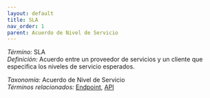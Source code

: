 ```yaml
---
layout: default
title: SLA
nav_order: 1
parent: Acuerdo de Nivel de Servicio
---
```


*Término:* SLA  
*Definición:* Acuerdo entre un proveedor de servicios y un cliente que especifica los niveles de servicio esperados.

*Taxonomía:* Acuerdo de Nivel de Servicio  
*Términos relacionados:* [Endpoint](https://maleniski.github.io/diccionario-angl-tec-mx/docs/alfabeticamente/E/endpoint/), [API](https://maleniski.github.io/diccionario-angl-tec-mx/docs/alfabeticamente/A/api/)
